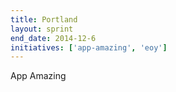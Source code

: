 ```yaml
---
title: Portland
layout: sprint
end_date: 2014-12-6
initiatives: ['app-amazing', 'eoy']
---
```


App Amazing
